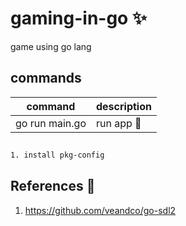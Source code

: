 # gaming-in-go :sparkles:
game using go lang 


## commands
|   command      |      description    |
|----------------|---------------------|
| go run main.go | run app :running:    |

##
```sh
1. install pkg-config
```
## References :book:
1. https://github.com/veandco/go-sdl2